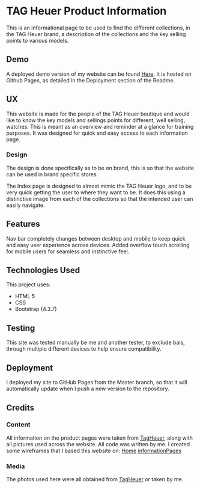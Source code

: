 # TAG Heuer Product Information

This is an informational page to be used to find the different collections, in the TAG Heuer brand, a description of the collections and the key selling points to various models.

## Demo

A deployed demo version of my website can be found [Here](https://matt-atcasey.github.io/tag-project/). It is hosted on Github Pages, as detailed in the Deployment section of the Readme.

## UX

This website is made for the people of the TAG Heuer boutique and would like to know the key models and sellings points for different, well selling, watches. This is meant as an overview and reminder at a glance for training purposes. It was designed for quick and easy access to each information page.

### Design

The design is done specifically as to be on brand, this is so that the website can be used in brand specific stores.

The Index page is designed to almost mimic the TAG Heuer logo, and to be very quick getting the user to where they want to be. It does this using a distinctive image from each of the collections so that the intended user can easily navigate.

## Features

Nav bar completely changes between desktop and mobile to keep quick and easy user experience across devices. Added overflow touch scrolling for mobile users for seamless and instinctive feel.

## Technologies Used

This project uses:

- HTML 5
- CSS
- Bootstrap (4.3.7)

## Testing

This site was tested manually be me and another tester, to exclude bais, through multiple different devices to help ensure compatibility.

## Deployment

I deployed my site to GitHub Pages from the Master branch, so that it will automatically update when I push a new version to the repository.

## Credits

### Content

All information on the product pages were taken from [TagHeuer](https://tagheuer.com/), along with all pictures used across the website. All code was written by me.
I created some wireframes that I based this website on:
[Home](assets/images/wireframe_home.jpg)
[informationPages](assets/images/wireframe_watch_info.jpg)

### Media

The photos used here were all obtained from [TagHeuer](https://tagheuer.com/) or taken by me.
